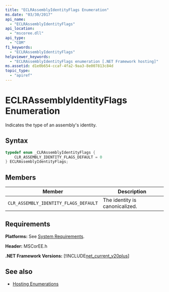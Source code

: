 ```yaml
---
title: "ECLRAssemblyIdentityFlags Enumeration"
ms.date: "03/30/2017"
api_name: 
  - "ECLRAssemblyIdentityFlags"
api_location: 
  - "mscoree.dll"
api_type: 
  - "COM"
f1_keywords: 
  - "ECLRAssemblyIdentityFlags"
helpviewer_keywords: 
  - "ECLRAssemblyIdentityFlags enumeration [.NET Framework hosting]"
ms.assetid: d1e0b654-ccaf-4fa2-9aa3-8e007813c84d
topic_type: 
  - "apiref"
---
```

# ECLRAssemblyIdentityFlags Enumeration
Indicates the type of an assembly's identity.  
  
## Syntax  
  
```cpp  
typedef enum _CLRAssemblyIdentityFlags {  
    CLR_ASSEMBLY_IDENTITY_FLAGS_DEFAULT = 0  
} ECLRAssemblyIdentityFlags;  
```  
  
## Members  
  
|Member|Description|  
|------------|-----------------|  
|`CLR_ASSEMBLY_IDENTITY_FLAGS_DEFAULT`|The identity is canonicalized.|  
  
## Requirements  
 **Platforms:** See [System Requirements](../../get-started/system-requirements.md).  
  
 **Header:** MSCorEE.h  
  
 **.NET Framework Versions:** [!INCLUDE[net_current_v20plus](../../../../includes/net-current-v20plus-md.md)]  
  
## See also

- [Hosting Enumerations](hosting-enumerations.md)
